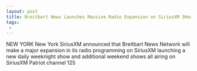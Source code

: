 ```yaml
---
layout: post
title: Breitbart News Launches Massive Radio Expansion on SiriusXM 3Hour Nightly Show Launches Bannon Returns More Weekend Programming
tags:
 -
---
```

NEW YORK New York  SiriusXM announced that Breitbart News Network will make a major expansion in its radio programming on SiriusXM launching a new daily weeknight show and additional weekend shows all airing on SiriusXM Patriot channel 125
